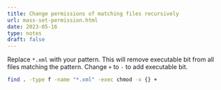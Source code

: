 ```yaml
---
title: Change permissions of matching files recursively
url: mass-set-permission.html
date: 2023-05-16
type: notes
draft: false
---
```


Replace `*.xml` with your pattern. This will remove executable bit from all
files matching the pattern. Change `+` to `-` to add executable bit.

```sh
find . -type f -name "*.xml" -exec chmod -x {} +
```
